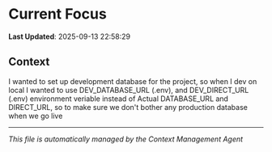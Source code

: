 # Current Focus

**Last Updated**: 2025-09-13 22:58:29

## Context

I wanted to set up development database for the project, so when I dev on local I wanted to use DEV_DATABASE_URL (.env), and DEV_DIRECT_URL (.env) environment veriable instead of Actual DATABASE_URL and DIRECT_URL, so to make sure we don't bother any production database when we go live

---

*This file is automatically managed by the Context Management Agent*
